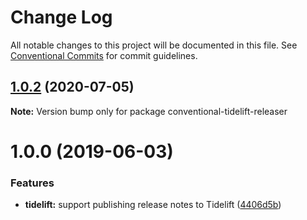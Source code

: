 # Change Log

All notable changes to this project will be documented in this file.
See [Conventional Commits](https://conventionalcommits.org) for commit guidelines.

<a name="1.0.2"></a>
## [1.0.2](https://github.com/nholuongut/releaser-tools/compare/conventional-tidelift-releaser@1.0.1...conventional-tidelift-releaser@1.0.2) (2020-07-05)




**Note:** Version bump only for package conventional-tidelift-releaser

<a name="1.0.0"></a>
# 1.0.0 (2019-06-03)


### Features

* **tidelift:** support publishing release notes to Tidelift ([4406d5b](https://github.com/nholuongut/releaser-tools/commit/4406d5b))
